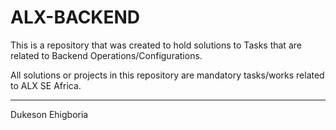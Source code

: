 # ALX-BACKEND

This is a repository that was created to hold solutions to Tasks that are related to Backend Operations/Configurations.

All solutions or projects in this repository are mandatory tasks/works related to ALX SE Africa. 

---

Dukeson Ehigboria